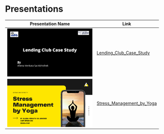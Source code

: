 # Presentations

| Presentation Name | Link |
|---|---|
| ![Lending_Club_Case_Study](https://github.com/avs-abhishek123/presentations/blob/9324b3be9a9a79e648b538fa58e5d70887855d4e/images/Lending_Club_Case_Study.png) | [Lending_Club_Case_Study](https://github.com/avs-abhishek123/presentations/blob/main/Lending_Club_Case_Study.pdf) |
| ![Stress_Management_by_Yoga](https://github.com/avs-abhishek123/presentations/blob/9324b3be9a9a79e648b538fa58e5d70887855d4e/images/Stress_Management_By_Yoga.png) | [Stress_Management_by_Yoga](https://github.com/avs-abhishek123/presentations/blob/main/Stress_Management_by_Yoga.pdf) |

